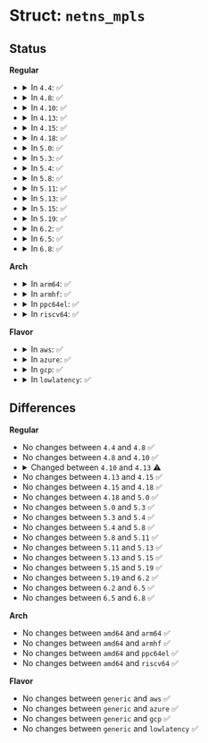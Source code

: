 # Struct: <code>netns_mpls</code>

## Status
<b>Regular</b>
<ul>
<li>
<details>
<summary>In <code>4.4</code>: ✅</summary>

```c
struct netns_mpls {
    size_t platform_labels;
    struct mpls_route **platform_label;
    struct ctl_table_header *ctl;
};
```
</details>
</li>
<li>
<details>
<summary>In <code>4.8</code>: ✅</summary>

```c
struct netns_mpls {
    size_t platform_labels;
    struct mpls_route **platform_label;
    struct ctl_table_header *ctl;
};
```
</details>
</li>
<li>
<details>
<summary>In <code>4.10</code>: ✅</summary>

```c
struct netns_mpls {
    size_t platform_labels;
    struct mpls_route **platform_label;
    struct ctl_table_header *ctl;
};
```
</details>
</li>
<li>
<details>
<summary>In <code>4.13</code>: ✅</summary>

```c
struct netns_mpls {
    int ip_ttl_propagate;
    int default_ttl;
    size_t platform_labels;
    struct mpls_route **platform_label;
    struct ctl_table_header *ctl;
};
```
</details>
</li>
<li>
<details>
<summary>In <code>4.15</code>: ✅</summary>

```c
struct netns_mpls {
    int ip_ttl_propagate;
    int default_ttl;
    size_t platform_labels;
    struct mpls_route **platform_label;
    struct ctl_table_header *ctl;
};
```
</details>
</li>
<li>
<details>
<summary>In <code>4.18</code>: ✅</summary>

```c
struct netns_mpls {
    int ip_ttl_propagate;
    int default_ttl;
    size_t platform_labels;
    struct mpls_route **platform_label;
    struct ctl_table_header *ctl;
};
```
</details>
</li>
<li>
<details>
<summary>In <code>5.0</code>: ✅</summary>

```c
struct netns_mpls {
    int ip_ttl_propagate;
    int default_ttl;
    size_t platform_labels;
    struct mpls_route **platform_label;
    struct ctl_table_header *ctl;
};
```
</details>
</li>
<li>
<details>
<summary>In <code>5.3</code>: ✅</summary>

```c
struct netns_mpls {
    int ip_ttl_propagate;
    int default_ttl;
    size_t platform_labels;
    struct mpls_route **platform_label;
    struct ctl_table_header *ctl;
};
```
</details>
</li>
<li>
<details>
<summary>In <code>5.4</code>: ✅</summary>

```c
struct netns_mpls {
    int ip_ttl_propagate;
    int default_ttl;
    size_t platform_labels;
    struct mpls_route **platform_label;
    struct ctl_table_header *ctl;
};
```
</details>
</li>
<li>
<details>
<summary>In <code>5.8</code>: ✅</summary>

```c
struct netns_mpls {
    int ip_ttl_propagate;
    int default_ttl;
    size_t platform_labels;
    struct mpls_route **platform_label;
    struct ctl_table_header *ctl;
};
```
</details>
</li>
<li>
<details>
<summary>In <code>5.11</code>: ✅</summary>

```c
struct netns_mpls {
    int ip_ttl_propagate;
    int default_ttl;
    size_t platform_labels;
    struct mpls_route **platform_label;
    struct ctl_table_header *ctl;
};
```
</details>
</li>
<li>
<details>
<summary>In <code>5.13</code>: ✅</summary>

```c
struct netns_mpls {
    int ip_ttl_propagate;
    int default_ttl;
    size_t platform_labels;
    struct mpls_route **platform_label;
    struct ctl_table_header *ctl;
};
```
</details>
</li>
<li>
<details>
<summary>In <code>5.15</code>: ✅</summary>

```c
struct netns_mpls {
    int ip_ttl_propagate;
    int default_ttl;
    size_t platform_labels;
    struct mpls_route **platform_label;
    struct ctl_table_header *ctl;
};
```
</details>
</li>
<li>
<details>
<summary>In <code>5.19</code>: ✅</summary>

```c
struct netns_mpls {
    int ip_ttl_propagate;
    int default_ttl;
    size_t platform_labels;
    struct mpls_route **platform_label;
    struct ctl_table_header *ctl;
};
```
</details>
</li>
<li>
<details>
<summary>In <code>6.2</code>: ✅</summary>

```c
struct netns_mpls {
    int ip_ttl_propagate;
    int default_ttl;
    size_t platform_labels;
    struct mpls_route **platform_label;
    struct ctl_table_header *ctl;
};
```
</details>
</li>
<li>
<details>
<summary>In <code>6.5</code>: ✅</summary>

```c
struct netns_mpls {
    int ip_ttl_propagate;
    int default_ttl;
    size_t platform_labels;
    struct mpls_route **platform_label;
    struct ctl_table_header *ctl;
};
```
</details>
</li>
<li>
<details>
<summary>In <code>6.8</code>: ✅</summary>

```c
struct netns_mpls {
    int ip_ttl_propagate;
    int default_ttl;
    size_t platform_labels;
    struct mpls_route **platform_label;
    struct ctl_table_header *ctl;
};
```
</details>
</li>
</ul>
<b>Arch</b>
<ul>
<li>
<details>
<summary>In <code>arm64</code>: ✅</summary>

```c
struct netns_mpls {
    int ip_ttl_propagate;
    int default_ttl;
    size_t platform_labels;
    struct mpls_route **platform_label;
    struct ctl_table_header *ctl;
};
```
</details>
</li>
<li>
<details>
<summary>In <code>armhf</code>: ✅</summary>

```c
struct netns_mpls {
    int ip_ttl_propagate;
    int default_ttl;
    size_t platform_labels;
    struct mpls_route **platform_label;
    struct ctl_table_header *ctl;
};
```
</details>
</li>
<li>
<details>
<summary>In <code>ppc64el</code>: ✅</summary>

```c
struct netns_mpls {
    int ip_ttl_propagate;
    int default_ttl;
    size_t platform_labels;
    struct mpls_route **platform_label;
    struct ctl_table_header *ctl;
};
```
</details>
</li>
<li>
<details>
<summary>In <code>riscv64</code>: ✅</summary>

```c
struct netns_mpls {
    int ip_ttl_propagate;
    int default_ttl;
    size_t platform_labels;
    struct mpls_route **platform_label;
    struct ctl_table_header *ctl;
};
```
</details>
</li>
</ul>
<b>Flavor</b>
<ul>
<li>
<details>
<summary>In <code>aws</code>: ✅</summary>

```c
struct netns_mpls {
    int ip_ttl_propagate;
    int default_ttl;
    size_t platform_labels;
    struct mpls_route **platform_label;
    struct ctl_table_header *ctl;
};
```
</details>
</li>
<li>
<details>
<summary>In <code>azure</code>: ✅</summary>

```c
struct netns_mpls {
    int ip_ttl_propagate;
    int default_ttl;
    size_t platform_labels;
    struct mpls_route **platform_label;
    struct ctl_table_header *ctl;
};
```
</details>
</li>
<li>
<details>
<summary>In <code>gcp</code>: ✅</summary>

```c
struct netns_mpls {
    int ip_ttl_propagate;
    int default_ttl;
    size_t platform_labels;
    struct mpls_route **platform_label;
    struct ctl_table_header *ctl;
};
```
</details>
</li>
<li>
<details>
<summary>In <code>lowlatency</code>: ✅</summary>

```c
struct netns_mpls {
    int ip_ttl_propagate;
    int default_ttl;
    size_t platform_labels;
    struct mpls_route **platform_label;
    struct ctl_table_header *ctl;
};
```
</details>
</li>
</ul>

## Differences
<b>Regular</b>
<ul>
<li>
No changes between <code>4.4</code> and <code>4.8</code> ✅
</li>
<li>
No changes between <code>4.8</code> and <code>4.10</code> ✅
</li>
<li>
<details>
<summary>Changed between <code>4.10</code> and <code>4.13</code> ⚠️</summary>
<ul>
<li>
<b>Field added. </b>
<code>int ip_ttl_propagate</code>
</li>
<li>
<b>Field added. </b>
<code>int default_ttl</code>
</li>
</ul>
</details>
</li>
<li>
No changes between <code>4.13</code> and <code>4.15</code> ✅
</li>
<li>
No changes between <code>4.15</code> and <code>4.18</code> ✅
</li>
<li>
No changes between <code>4.18</code> and <code>5.0</code> ✅
</li>
<li>
No changes between <code>5.0</code> and <code>5.3</code> ✅
</li>
<li>
No changes between <code>5.3</code> and <code>5.4</code> ✅
</li>
<li>
No changes between <code>5.4</code> and <code>5.8</code> ✅
</li>
<li>
No changes between <code>5.8</code> and <code>5.11</code> ✅
</li>
<li>
No changes between <code>5.11</code> and <code>5.13</code> ✅
</li>
<li>
No changes between <code>5.13</code> and <code>5.15</code> ✅
</li>
<li>
No changes between <code>5.15</code> and <code>5.19</code> ✅
</li>
<li>
No changes between <code>5.19</code> and <code>6.2</code> ✅
</li>
<li>
No changes between <code>6.2</code> and <code>6.5</code> ✅
</li>
<li>
No changes between <code>6.5</code> and <code>6.8</code> ✅
</li>
</ul>
<b>Arch</b>
<ul>
<li>
No changes between <code>amd64</code> and <code>arm64</code> ✅
</li>
<li>
No changes between <code>amd64</code> and <code>armhf</code> ✅
</li>
<li>
No changes between <code>amd64</code> and <code>ppc64el</code> ✅
</li>
<li>
No changes between <code>amd64</code> and <code>riscv64</code> ✅
</li>
</ul>
<b>Flavor</b>
<ul>
<li>
No changes between <code>generic</code> and <code>aws</code> ✅
</li>
<li>
No changes between <code>generic</code> and <code>azure</code> ✅
</li>
<li>
No changes between <code>generic</code> and <code>gcp</code> ✅
</li>
<li>
No changes between <code>generic</code> and <code>lowlatency</code> ✅
</li>
</ul>
